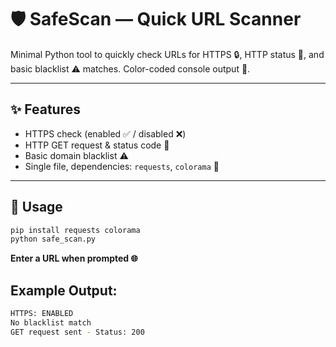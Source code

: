 # 🛡️ SafeScan — Quick URL Scanner

Minimal Python tool to quickly check URLs for HTTPS 🔒, HTTP status 📡, and basic blacklist ⚠️ matches. Color-coded console output 🎨.

---

## ✨ Features
- HTTPS check (enabled ✅ / disabled ❌)  
- HTTP GET request & status code 📡  
- Basic domain blacklist ⚠️  
- Single file, dependencies: `requests`, `colorama` 🐍

---

## 🚀 Usage
```bash
pip install requests colorama
python safe_scan.py
```
**Enter a URL when prompted 🌐**

## Example Output:
```bash
HTTPS: ENABLED
No blacklist match
GET request sent - Status: 200
```
